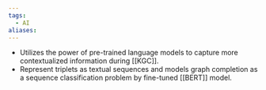 ```yaml
---
tags:
  - AI
aliases:
---
```


- Utilizes the power of pre-trained language models to capture more contextualized information during [[KGC]].
- Represent triplets as textual sequences and models graph completion as a sequence classification problem by fine-tuned [[BERT]] model.

